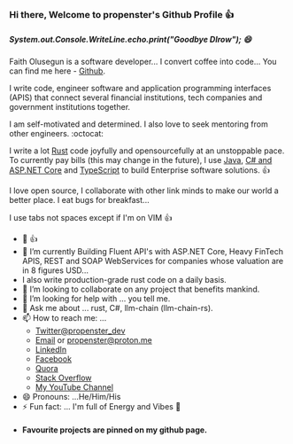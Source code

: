 ### Hi there, Welcome to propenster's Github Profile :+1:

##### System.out.Console.WriteLine.echo.print("Goodbye Dlrow"); 😄

Faith Olusegun is a software developer... I convert coffee into code... You can find me here - [Github](https://github.com/propenster).

I write code, engineer software and application programming interfaces (APIS) that connect several financial institutions, tech companies and government institutions together.


I am self-motivated and determined. I also love to seek mentoring from other engineers. :octocat:

I write a lot [Rust](https://www.rust-lang.org/) code joyfully and opensourcefully at an unstoppable pace. To currently pay bills (this may change in the future), I use [Java](https://java.com), [C# and ASP.NET Core](https://docs.microsoft.com/en-us/aspnet/core/introduction-to-aspnet-core) and [TypeScript](https://www.typescriptlang.org/) to build Enterprise software solutions. :+1:

I love open source, I collaborate with other link minds to make our world a better place. I eat bugs for breakfast... 

I use tabs not spaces except if I'm on VIM :+1:

- 🔭 :+1:
- 🌱 I’m currently Building Fluent API's with ASP.NET Core, Heavy FinTech APIS, REST and SOAP WebServices for companies whose valuation are in 8 figures USD...
- I also write production-grade rust code on a daily basis.
- 👯 I’m looking to collaborate on any project that benefits mankind.
- 🤔 I’m looking for help with ... you tell me.
- 💬 Ask me about ... rust, C#, llm-chain (llm-chain-rs).
- 📫 How to reach me: ... 
    * [Twitter@propenster_dev](https://twitter.com/propenster_dev) 
    * [Email](mailto:faitholusegun60@gmail.com) or [propenster@proton.me](mailto:propenster@proton.me)
    * [LinkedIn](https://www.linkedin.com/in/faith-emmanuel-olusegun-1760a0166/)
    * [Facebook](https://facebook.com/faithemmanuel.olusegun)
    * [Quora](https://www.quora.com/profile/Faith-Olusegun-2)
    * [Stack Overflow](https://stackoverflow.com/users/14427078/propenster)
    * [My YouTube Channel](https://www.youtube.com/channel/UCSl6OzXEfKSwm1CBBJWumHQ)
- 😄 Pronouns: ...He/Him/His
- ⚡ Fun fact: ... I'm full of Energy and Vibes :rocket:
- #### Favourite projects are pinned on my github page.

